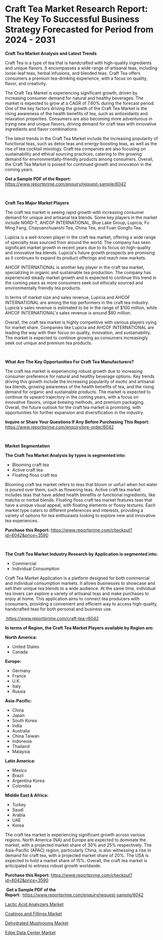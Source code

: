<p><h1>Craft Tea Market Research Report: The Key To Successful Business Strategy Forecasted for Period from 2024 - 2031</h1></p><p><strong>Craft Tea Market Analysis and Latest Trends</strong></p>
<p><p>Craft Tea is a type of tea that is handcrafted with high-quality ingredients and unique flavors. It encompasses a wide range of artisanal teas, including loose-leaf teas, herbal infusions, and blended teas. Craft Tea offers consumers a premium tea-drinking experience, with a focus on quality, flavor, and creativity.</p><p>The Craft Tea Market is experiencing significant growth, driven by increasing consumer demand for natural and healthy beverages. The market is expected to grow at a CAGR of 7.60% during the forecast period. One of the key factors driving the growth of the Craft Tea Market is the rising awareness of the health benefits of tea, such as antioxidants and relaxation properties. Consumers are also becoming more adventurous in trying new and unique flavors, driving demand for craft teas with innovative ingredients and flavor combinations.</p><p>The latest trends in the Craft Tea Market include the increasing popularity of functional teas, such as detox teas and energy-boosting teas, as well as the rise of tea cocktail mixology. Craft tea companies are also focusing on sustainability and ethical sourcing practices, catering to the growing demand for environmentally-friendly products among consumers. Overall, the Craft Tea Market is poised for continued growth and innovation in the coming years.</p></p>
<p><strong>Get a Sample PDF of the Report:&nbsp;</strong> <a href="https://www.reportprime.com/enquiry/request-sample/6042">https://www.reportprime.com/enquiry/request-sample/6042</a></p>
<p>&nbsp;</p>
<p><strong>Craft Tea Major Market Players</strong></p>
<p><p>The craft tea market is seeing rapid growth with increasing consumer demand for unique and artisanal tea blends. Some key players in the market include NORD-T, AHCOF INTERNATIONAL, Blue Lake Group, Lupicia, Fu Ming Fang, Chayuanchuanshi Tea, China Tea, and Fuan Gongfu Tea.</p><p>Lupicia is a well-known player in the craft tea market, offering a wide range of specialty teas sourced from around the world. The company has seen significant market growth in recent years due to its focus on high-quality and innovative tea blends. Lupicia's future growth prospects are promising as it continues to expand its product offerings and reach new markets.</p><p>AHCOF INTERNATIONAL is another key player in the craft tea market, specializing in organic and sustainable tea production. The company has experienced steady market growth and is expected to continue this trend in the coming years as more consumers seek out ethically sourced and environmentally friendly tea products.</p><p>In terms of market size and sales revenue, Lupicia and AHCOF INTERNATIONAL are among the top performers in the craft tea industry. Lupicia's sales revenue is estimated to be in the range of $100 million, while AHCOF INTERNATIONAL's sales revenue is around $80 million.</p><p>Overall, the craft tea market is highly competitive with various players vying for market share. Companies like Lupicia and AHCOF INTERNATIONAL are leading the way with their focus on quality, innovation, and sustainability. The market is expected to continue growing as consumers increasingly seek out unique and premium tea products.</p></p>
<p>&nbsp;</p>
<p><strong>What Are The Key Opportunities For Craft Tea Manufacturers?</strong></p>
<p><p>The craft tea market is experiencing robust growth due to increasing consumer preference for natural and healthy beverage options. Key trends driving this growth include the increasing popularity of exotic and artisanal tea blends, growing awareness of the health benefits of tea, and the rising demand for organic and sustainable products. The market is expected to continue its upward trajectory in the coming years, with a focus on innovative flavors, unique brewing methods, and premium packaging. Overall, the future outlook for the craft tea market is promising, with opportunities for further expansion and diversification in the industry.</p></p>
<p><strong>Inquire or Share Your Questions If Any Before Purchasing This Report:</strong> <a href="https://www.reportprime.com/enquiry/pre-order/6042">https://www.reportprime.com/enquiry/pre-order/6042</a></p>
<p>&nbsp;</p>
<p><strong>Market Segmentation</strong></p>
<p><strong>The Craft Tea Market Analysis by types is segmented into:</strong></p>
<p><ul><li>Blooming craft tea</li><li>Active craft tea</li><li>Floating floss craft tea</li></ul></p>
<p><p>Blooming craft tea market refers to teas that bloom or unfurl when hot water is poured over them, such as flowering teas. Active craft tea market includes teas that have added health benefits or functional ingredients, like matcha or herbal blends. Floating floss craft tea market features teas that have a unique visual appeal, with floating elements or flossy textures. Each market type caters to different preferences and interests, providing a variety of options for tea enthusiasts looking to explore new and innovative tea experiences.</p></p>
<p><strong>Purchase this Report:&nbsp;</strong><a href="https://www.reportprime.com/checkout?id=6042&price=3590">https://www.reportprime.com/checkout?id=6042&price=3590</a></p>
<p>&nbsp;</p>
<p><strong>The Craft Tea Market Industry Research by Application is segmented into:</strong></p>
<p><ul><li>Commercial</li><li>Individual Consumption</li></ul></p>
<p><p>Craft Tea Market Application is a platform designed for both commercial and individual consumption markets. It allows businesses to showcase and sell their unique tea blends to a wide audience. At the same time, individual tea lovers can explore a variety of artisanal teas and make purchases to enjoy at home. This application aims to connect tea producers with consumers, providing a convenient and efficient way to access high-quality, handcrafted teas for both personal and business use.</p></p>
<p><a href="https://www.reportprime.com/craft-tea-r6042">&nbsp;https://www.reportprime.com/craft-tea-r6042</a></p>
<p><strong>In terms of Region, the Craft Tea Market Players available by Region are:</strong></p>
<p>
    <p> <strong> North America: </strong>
        <ul>
            <li>United States</li>
            <li>Canada</li>
        </ul>
        </p> 
    <p> <strong> Europe: </strong>
        <ul>
            <li>Germany</li>
            <li>France</li>
            <li>U.K.</li>
            <li>Italy</li>
            <li>Russia</li>
        </ul>
        </p> 
    <p> <strong> Asia-Pacific: </strong>
        <ul>
            <li>China</li>
            <li>Japan</li>
            <li>South Korea</li>
            <li>India</li>
            <li>Australia</li>
            <li>China Taiwan</li>
            <li>Indonesia</li>
            <li>Thailand</li>
            <li>Malaysia</li>
        </ul>
        </p> 
    <p> <strong> Latin America: </strong>
        <ul>
            <li>Mexico</li>
            <li>Brazil</li>
            <li>Argentina Korea</li>
            <li>Colombia</li>
        </ul>
        </p> 
    <p> <strong> Middle East & Africa: </strong>
        <ul>
            <li>Turkey</li>
            <li>Saudi</li>
            <li>Arabia</li>
            <li>UAE</li>
            <li>Korea</li>
        </ul>
    </p>
    </p>
<p><p>The craft tea market is experiencing significant growth across various regions. North America (NA) and Europe are expected to dominate the market, with a projected market share of 30% and 25% respectively. The Asia-Pacific (APAC) region, particularly China, is also witnessing a rise in demand for craft tea, with a projected market share of 20%. The USA is expected to hold a market share of 15%. Overall, the craft tea market is anticipated to witness robust growth worldwide.</p></p>
<p><strong>Purchase this Report: </strong><a href="https://www.reportprime.com/checkout?id=6042&price=3590">https://www.reportprime.com/checkout?id=6042&price=3590</a></p>
<p>&nbsp;<strong>Get a Sample PDF of the Report:&nbsp;&nbsp;</strong><a href="https://www.reportprime.com/enquiry/request-sample/6042">https://www.reportprime.com/enquiry/request-sample/6042</a></p>
<p><strong></strong></p>
<p><p><a href="https://issuu.com/reportprime-2/docs/lactic-acid-analyzers-market-size-2030.pptx">Lactic Acid Analyzers Market</a></p><p><a href="https://github.com/amapolalg/Market-Research-Report-List-1/blob/main/coatings-and-fillings-market.md">Coatings and Fillings Market</a></p><p><a href="https://github.com/nathandecarvalho/Market-Research-Report-List-4/blob/main/dehydrated-mushrooms-market.md">Dehydrated Mushrooms Market</a></p><p><a href="https://issuu.com/reportprime-2/docs/edge-data-center-market-size-2030.pptx">Edge Data Center Market</a></p></p>